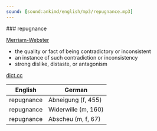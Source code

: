 ```yaml
---
sound: [sound:ankimd/english/mp3/repugnance.mp3]
---
```


\### repugnance

[Merriam-Webster](https://www.merriam-webster.com/dictionary/repugnance)

- the quality or fact of being contradictory or inconsistent
- an instance of such contradiction or inconsistency
- strong dislike, distaste, or antagonism

[dict.cc](https://www.dict.cc/repugnance)

| English        | German       |
| -------------- | ------------ |
| repugnance | Abneigung (f, 455) |
| repugnance | Widerwille (m, 160) |
| repugnance | Abscheu (m, f, 67) |
